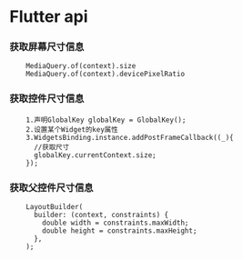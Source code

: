 # Flutter api

### 获取屏幕尺寸信息

```
    MediaQuery.of(context).size 
    MediaQuery.of(context).devicePixelRatio
```

### 获取控件尺寸信息

```
    1.声明GlobalKey globalKey = GlobalKey();
    2.设置某个Widget的key属性
    3.WidgetsBinding.instance.addPostFrameCallback((_){
      //获取尺寸
      globalKey.currentContext.size;
    });
```

### 获取父控件尺寸信息

```
    LayoutBuilder(
      builder: (context, constraints) {
        double width = constraints.maxWidth;
        double height = constraints.maxHeight;
      },
    );
```